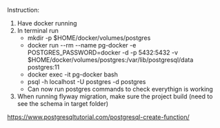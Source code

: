 Instruction:
1. Have docker running
2. In terminal run
    * mkdir -p $HOME/docker/volumes/postgres
    * docker run --rm --name pg-docker -e POSTGRES_PASSWORD=docker -d -p 5432:5432 -v $HOME/docker/volumes/postgres:/var/lib/postgresql/data  postgres:11
    * docker exec -it pg-docker bash 
    * psql -h localhost -U postgres -d postgres 
    * Can now run postgres commands to check everythign is working
3. When running flyway migration, make sure the project build (need to see the schema in target folder)



https://www.postgresqltutorial.com/postgresql-create-function/